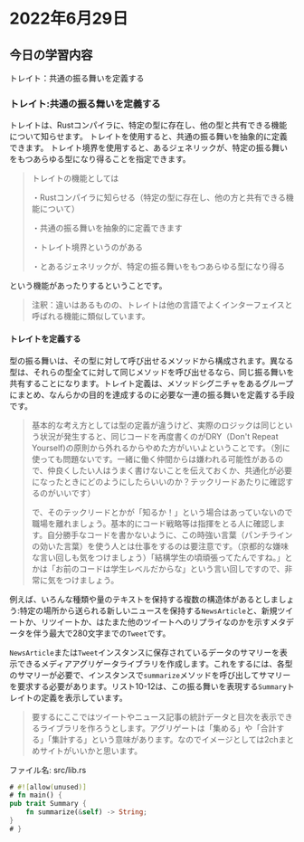 # 2022年6月29日

## 今日の学習内容

トレイト：共通の振る舞いを定義する

### トレイト:共通の振る舞いを定義する

トレイトは、Rustコンパイラに、特定の型に存在し、他の型と共有できる機能について知らせます。
トレイトを使用すると、共通の振る舞いを抽象的に定義できます。
トレイト境界を使用すると、あるジェネリックが、特定の振る舞いをもつあらゆる型になり得ることを指定できます。

>トレイトの機能としては
>
>・Rustコンパイラに知らせる（特定の型に存在し、他の方と共有できる機能について）
>
>・共通の振る舞いを抽象的に定義できます
>
>・トレイト境界というのがある
>
>・とあるジェネリックが、特定の振る舞いをもつあらゆる型になり得る

という機能があったりするということです。

>注釈：違いはあるものの、トレイトは他の言語でよくインターフェイスと呼ばれる機能に類似しています。

#### トレイトを定義する

型の振る舞いは、その型に対して呼び出せるメソッドから構成されます。異なる型は、それらの型全てに対して同じメソッドを呼び出せるなら、同じ振る舞いを共有することになります。トレイト定義は、メソッドシグニチャをあるグループにまとめ、なんらかの目的を達成するのに必要な一連の振る舞いを定義する手段です。

> 基本的な考え方としては型の定義が違うけど、実際のロジックは同じという状況が発生すると、同じコードを再度書くのがDRY（Don't Repeat Yourself)の原則から外れるからやめた方がいいよということです。（別に使っても問題ないです。一緒に働く仲間からは嫌われる可能性があるので、仲良くしたい人はうまく書けないことを伝えておくか、共通化が必要になったときにどのようにしたらいいのか？テックリードあたりに確認するのがいいです）
>
> で、そのテックリードとかが「知るか！」という場合はあっていないので職場を離れましょう。基本的にコード戦略等は指揮をとる人に確認します。自分勝手なコードを書かないように、この時強い言葉（パンチラインの効いた言葉）を使う人とは仕事をするのは要注意です。（京都的な嫌味な言い回しも気をつけましょう）「結構学生の頃頑張ってたんですね。」とかは「お前のコードは学生レベルだからな」という言い回しですので、非常に気をつけましょう。

例えば、いろんな種類や量のテキストを保持する複数の構造体があるとしましょう:特定の場所から送られる新しいニュースを保持する`NewsArticle`と、新規ツイートか、リツイートか、はたまた他のツイートへのリプライなのかを示すメタデータを伴う最大で280文字までの`Tweet`です。

`NewsArticle`または`Tweet`インスタンスに保存されているデータのサマリーを表示できるメディアアグリゲータライブラリを作成します。これをするには、各型のサマリーが必要で、インスタンスで`summarize`メソッドを呼び出してサマリーを要求する必要があります。リスト10-12は、この振る舞いを表現する`Summary`トレイトの定義を表示しています。

> 要するにここではツイートやニュース記事の統計データと目次を表示できるライブラリを作ろうとします。アグリゲートは「集める」や「合計する」「集計する」という意味があります。なのでイメージとしては2chまとめサイトがいいかと思います。

ファイル名: src/lib.rs

```rust
# #![allow(unused)]
# fn main() {
pub trait Summary {
    fn summarize(&self) -> String;
}
# }
```